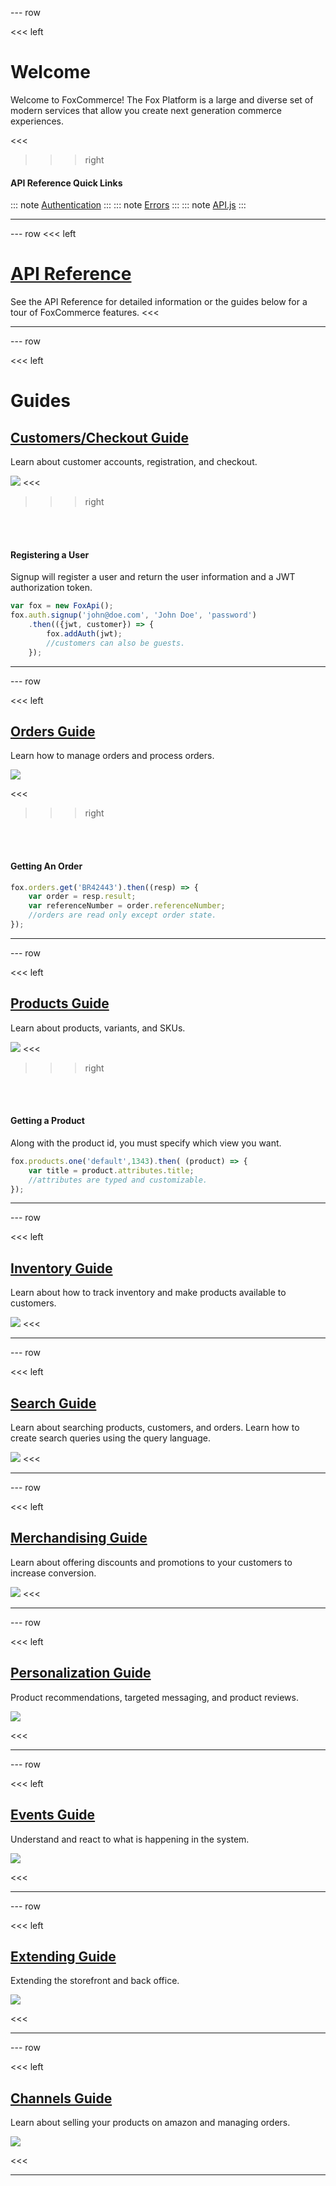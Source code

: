 --- row

<<< left
# Welcome

Welcome to FoxCommerce! The Fox Platform is a large and diverse set of modern services
that allow you create next generation commerce experiences. 

<<<

>>> right

#### API Reference Quick Links
::: note
[Authentication](reference/index.html#header-authentication)
:::
::: note
[Errors](reference/index.html#header-errors)
:::
::: note
[API.js](https://github.com/FoxComm/api-js)
:::

>>>

---

--- row
<<< left
# [API Reference](reference/index.html)
See the API Reference for detailed information or the guides below for a tour
of FoxCommerce features.
<<<

---

--- row

<<< left
# Guides
## [Customers/Checkout Guide](customers/index.html)
Learn about customer accounts, registration, and checkout.

<img class='eimg' src="data/customers.png"/>
<<<

>>> right

<br></br>
#### Registering a User

Signup will register a user and return the user information and a JWT authorization token.

``` javascript
var fox = new FoxApi();
fox.auth.signup('john@doe.com', 'John Doe', 'password')
    .then(({jwt, customer}) => {
        fox.addAuth(jwt);
        //customers can also be guests.
    });
```
>>>

---

--- row

<<< left

## [Orders Guide](orders/index.html)
Learn how to manage orders and process orders.

<img class='eimg' src="data/orders.png"/>

<<<

>>> right

<br></br>
#### Getting An Order

``` javascript
fox.orders.get('BR42443').then((resp) => {
    var order = resp.result;
    var referenceNumber = order.referenceNumber;
    //orders are read only except order state.
});
```
>>>

---

--- row

<<< left
## [Products Guide](products/index.html)
Learn about products, variants, and SKUs.

<img class='eimg' src="data/products.png"/>
<<<

>>> right

<br></br>
#### Getting a Product 

Along with the product id, you must specify which view you want.

``` javascript
fox.products.one('default',1343).then( (product) => {
    var title = product.attributes.title;
    //attributes are typed and customizable.
});
```
>>>

---

--- row

<<< left
## [Inventory Guide](inventory/index.html)

Learn about how to track inventory and make products available to customers.

<img class='eimg' src="data/inventory.png"/>
<<<

---

--- row

<<< left
## [Search Guide](search/index.html)

Learn about searching products, customers, and orders. Learn how to create
search queries using the query language.

<img class='eimg' src="data/search.png"/>
<<<

---

--- row

<<< left
## [Merchandising Guide](merchandising/index.html)

Learn about offering discounts and promotions to your customers to increase conversion.

<img class='eimg' src="data/promotions.png"/>
<<<

---

--- row

<<< left

## [Personalization Guide](personalization/index.html)

Product recommendations, targeted messaging, and product reviews.

<img class='eimg' src="data/recommendations.png"/>

<<<

---

--- row

<<< left

## [Events Guide](events/index.html)

Understand and react to what is happening in the system.

<img class='eimg' src="data/events.png"/>

<<<

---

--- row

<<< left

## [Extending Guide](extending/index.html)

Extending the storefront and back office. 

<img class='eimg' src="data/extending.png"/>

<<<

---

--- row

<<< left
## [Channels Guide](channels/index.html)

Learn about selling your products on amazon and managing orders.

<img class='eimg' src="data/amazon.png"/>

<<<

---

<!-- include(support.md) -->
